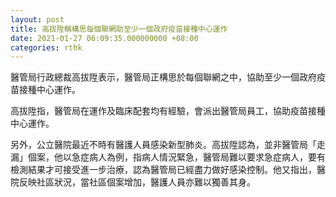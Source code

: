 ```yaml
---
layout: post
title: 高拔陞稱構思每個聯網助至少一個政府疫苗接種中心運作
date: 2021-01-27 06:09:35.000000000 +08:00
categories: rthk
---
```


醫管局行政總裁高拔陞表示，醫管局正構思於每個聯網之中，協助至少一個政府疫苗接種中心運作。

高拔陞指，醫管局在運作及臨床配套均有經驗，會派出醫管局員工，協助疫苗接種中心運作。

另外，公立醫院最近不時有醫護人員感染新型肺炎。高拔陞認為，並非醫管局「走漏」個案，他以急症病人為例，指病人情況緊急，醫管局難以要求急症病人，要有檢測結果才可接受進一步治療，認為醫管局已經盡力做好感染控制。他又指出，醫院反映社區狀況，當社區個案增加，醫護人員亦難以獨善其身。
